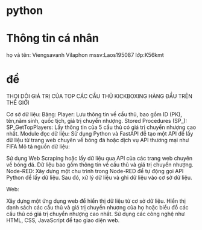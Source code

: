 # python
# Thông tin cá nhân
họ và tên: Viengsavanh Vilaphon
mssv:Laos195087
lớp:K56kmt
# đề 
THOI DÕI GIÁ TRỊ CỦA TOP CÁC CẦU THỦ KICKBOXING HÀNG ĐẦU TRÊN THẾ GIỚI

Cơ sở dữ liệu:
Bảng: Player: Lưu thông tin về cầu thủ, bao gồm ID (PK), tên,năm sinh, quốc tịch, giá trị chuyển nhượng.
Stored Procedures (SP_): SP_GetTopPlayers: Lấy thông tin của 5 cầu thủ có giá trị chuyển nhượng cao nhất.
Module đọc dữ liệu: Sử dụng Python và FastAPI để tạo một API để lấy dữ liệu từ trang web chuyên về bóng đá hoặc dịch vụ API thương mại như FIFA
Mô tả nguồn dữ liệu:

Sử dụng Web Scraping hoặc lấy dữ liệu qua API của các trang web chuyên về bóng đá.
Dữ liệu bao gồm thông tin về cầu thủ và giá trị chuyển nhượng.
Node-RED: Xây dựng một chu trình trong Node-RED để tự động gọi API Python để lấy dữ liệu. Sau đó, xử lý dữ liệu và ghi dữ liệu vào cơ sở dữ liệu.

Web:

Xây dựng một ứng dụng web để hiển thị dữ liệu từ cơ sở dữ liệu.
Hiển thị danh sách các cầu thủ và giá trị chuyển nhượng của họ hoặc biểu đồ các cầu thủ có giá trị chuyển nhượng cao nhất.
Sử dụng các công nghệ như HTML, CSS, JavaScript để tạo giao diện web.
